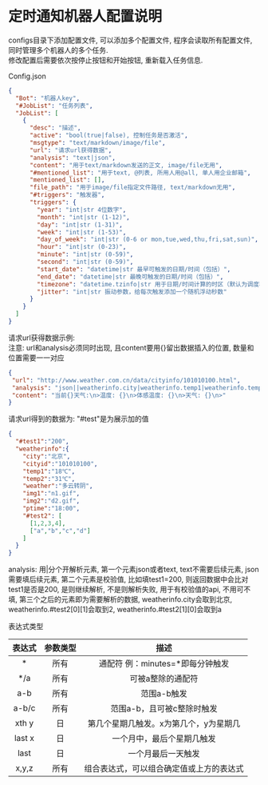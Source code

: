 # 定时通知机器人配置说明
configs目录下添加配置文件, 可以添加多个配置文件, 程序会读取所有配置文件, 同时管理多个机器人的多个任务.  
修改配置后需要依次按停止按钮和开始按钮, 重新载入任务信息.  

Config.json
```json
{
  "Bot": "机器人key",
  "#JobList": "任务列表",
  "JobList": [
    {
      "desc": "描述",
      "active": "bool(true|false), 控制任务是否激活",
      "msgtype": "text/markdown/image/file",
      "url": "请求url获得数据",
      "analysis": "text|json",
      "content": "用于text/markdown发送的正文, image/file无用",
      "#mentioned_list": "用于text, @列表, 所用人用@all, 单人用企业邮箱",
      "mentioned_list": [],
      "file_path": "用于image/file指定文件路径, text/markdown无用",
      "#triggers": "触发器",
      "triggers": {
        "year": "int|str 4位数字",
        "month": "int|str (1-12)",
        "day": "int|str (1-31)",
        "week": "int|str (1-53)",
        "day_of_week": "int|str (0-6 or mon,tue,wed,thu,fri,sat,sun)",
        "hour": "int|str (0-23)",
        "minute": "int|str (0-59)",
        "second": "int|str (0-59)",
        "start_date": "datetime|str 最早可触发的日期/时间（包括）",
        "end_date": "datetime|str 最晚可触发的日期/时间（包括）",
        "timezone": "datetime.tzinfo|str 用于日期/时间计算的时区（默认为调度程序时区）",
        "jitter": "int|str 振动参数，给每次触发添加一个随机浮动秒数"
      }
    }
  ]
}
```

请求url获得数据示例:  
注意: url和analysis必须同时出现, 且content要用{}留出数据插入的位置, 数量和位置需要一一对应
```json
{
 "url": "http://www.weather.com.cn/data/cityinfo/101010100.html",
 "analysis": "json||weatherinfo.city|weatherinfo.temp1|weatherinfo.temp2|weatherinfo.weather",
 "content": "当前{}天气:\n>温度: {}\n>体感温度: {}\n>天气: {}\n>"
}
```
请求url得到的数据为:
"#test"是为展示加的值
```json
{
  "#test1":"200",
  "weatherinfo":{
    "city":"北京",
    "cityid":"101010100",
    "temp1":"18℃",
    "temp2":"31℃",
    "weather":"多云转阴",
    "img1":"n1.gif",
    "img2":"d2.gif",
    "ptime":"18:00",
    "#test2": [
      [1,2,3,4],
      ["a","b","c","d"]
    ]
  }
}
```
analysis: 用|分个开解析元素, 第一个元素json或者text, text不需要后续元素, json需要填后续元素, 第二个元素是校验值, 
    比如填test1=200, 则返回数据中会比对test1是否是200, 是则继续解析, 不是则解析失败, 用于有校验值的api, 不用可不
    填, 第三个之后的元素即为需要解析的数据, weatherinfo.city会取到北京, weatherinfo.#test2[0][1]会取到2, 
    weatherinfo.#test2[1][0]会取到a  

表达式类型  

| 表达式 | 参数类型 | 描述 |
| :---: | :-----: | :---: |
| * | 所有 | 通配符 例：minutes=*即每分钟触发 |
| */a | 所有 | 可被a整除的通配符 |
| a-b |	所有 | 范围a-b触发 |
| a-b/c | 所有 | 范围a-b，且可被c整除时触发 |
| xth y | 日 | 第几个星期几触发。x为第几个，y为星期几 |
| last x | 日 |	一个月中，最后个星期几触发 |
| last | 日 | 一个月最后一天触发 |
| x,y,z | 所有 | 组合表达式，可以组合确定值或上方的表达式 |